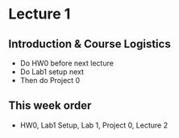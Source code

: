# Lecture 1
## Introduction & Course Logistics
- Do HW0 before next lecture
- Do Lab1 setup next
- Then do Project 0

## This week order
- HW0, Lab1 Setup, Lab 1, Project 0, Lecture 2
